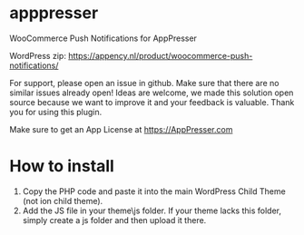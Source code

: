 # apppresser
WooCommerce Push Notifications for AppPresser

WordPress zip: https://appency.nl/product/woocommerce-push-notifications/

For support, please open an issue in github. Make sure that there are no similar issues already open! Ideas are welcome, we made this solution open source because we want to improve it and your feedback is valuable. Thank you for using this plugin.

Make sure to get an App License at https://AppPresser.com

# How to install
1. Copy the PHP code and paste it into the main WordPress Child Theme (not ion child theme).
2. Add the JS file in your theme\js folder. If your theme lacks this folder, simply create a js folder and then upload it there.
